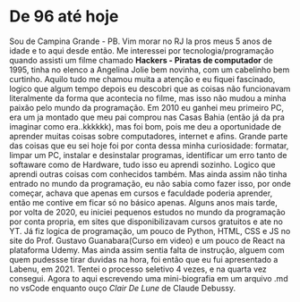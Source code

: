 # De 96 até hoje

Sou de Campina Grande - PB. Vim morar no RJ la pros meus 5 anos de idade e to aqui desde então.
Me interessei por tecnologia/programação quando assisti um filme chamado **Hackers - Piratas de computador** de 1995, tinha no elenco a Angelina Jolie bem novinha, com um cabelinho bem curtinho. Aquilo tudo me chamou muita a atenção e eu fiquei fascinado, logico que algum tempo depois eu descobri que as coisas não funcionavam literalmente da forma que acontecia no filme, mas isso não mudou a minha paixão pelo mundo da programação. Em 2010 eu  ganhei meu primeiro PC, era um ja montado que meu pai comprou nas Casas Bahia (então já da pra imaginar como era..kkkkkk), mas foi bom, pois me deu a oportunidade de aprender muitas coisas sobre computadores, internet e afins. Grande parte das coisas que eu sei hoje foi por conta dessa minha curiosidade: formatar, limpar um PC, instalar e desinstalar programas, identificar um erro tanto de softaware como de Hardware, tudo isso eu aprendi sozinho. Logico que aprendi outras coisas com conhecidos também. Mas ainda assim não tinha entrado no mundo da programação, eu não sabia como fazer isso, por onde começar, achava que apenas em cursos e faculdade poderia aprender, então me contive em ficar só no básico apenas. Alguns anos mais tarde, por volta de 2020, eu iniciei pequenos estudos no mundo da programação por conta propria, em sites que disponibilizavam cursos gratuitos e ate no YT. Já fiz logica de programação, um pouco de Python, HTML, CSS e JS no site do Prof. Gustavo Guanabara(Curso em video) e um pouco de React na plataforma Udemy. Mas ainda assim sentia falta de instrução, alguem com quem pudessse tirar duvidas na hora, foi então que eu fui apresentado a Labenu, em 2021. Tentei o processo seletivo 4 vezes, e na quarta vez consegui. Agora to aqui escrevendo uma mini-biografia em um arquivo .md no vsCode enquanto ouço _Clair De Lune_ de Claude Debussy.